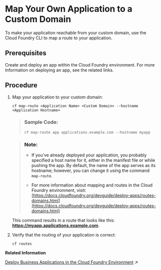 <!-- loiod898407897f6466385959e364ce5018e -->

# Map Your Own Application to a Custom Domain

To make your application reachable from your custom domain, use the Cloud Foundry CLI to map a route to your application.



<a name="loiod898407897f6466385959e364ce5018e__prereq_ztr_14p_jgb"/>

## Prerequisites

Create and deploy an app within the Cloud Foundry environment. For more Information on deploying an app, see the related links.



## Procedure

1.  Map your application to your custom domain:

    ```
    cf map-route <Application Name> <Custom Domain> --hostname <Application Hostname>
    ```

    > ### Sample Code:  
    > ```
    > cf map-route app applications.example.com --hostname myapp
    > ```

    > ### Note:  
    > -   If you’ve already deployed your application, you probably specified a host name for it, either in the manifest file or while pushing the app. By default, the name of the app serves as its hostname; however, you can change it using the command `map-route`.
    > 
    > -   For more information about mapping and routes in the Cloud Foundry environment, visit: [https://docs.cloudfoundry.org/devguide/deploy-apps/routes-domains.html](https://docs.cloudfoundry.org/devguide/deploy-apps/routes-domains.html) 

    This command results in a route that looks like this: **https://myapp.applications.example.com**.

2.  Verify that the routing of your application is correct:

    ```
    cf routes
    ```


**Related Information**  


[Deploy Business Applications in the Cloud Foundry Environment](https://help.sap.com/viewer/6cdb9cff1d9b4877b9da90e5020a32d2/Internal/en-US/4946ea5421374924963ce8575a5f3d05.html "When an application for the Cloud Foundry environment resides in a folder on your local machine, you can deploy it and start it by executing the command line interface (CLI) command push. To deploy business applications bundled in a multitarget application archive, you have to use the command deploy-mta.") :arrow_upper_right:

